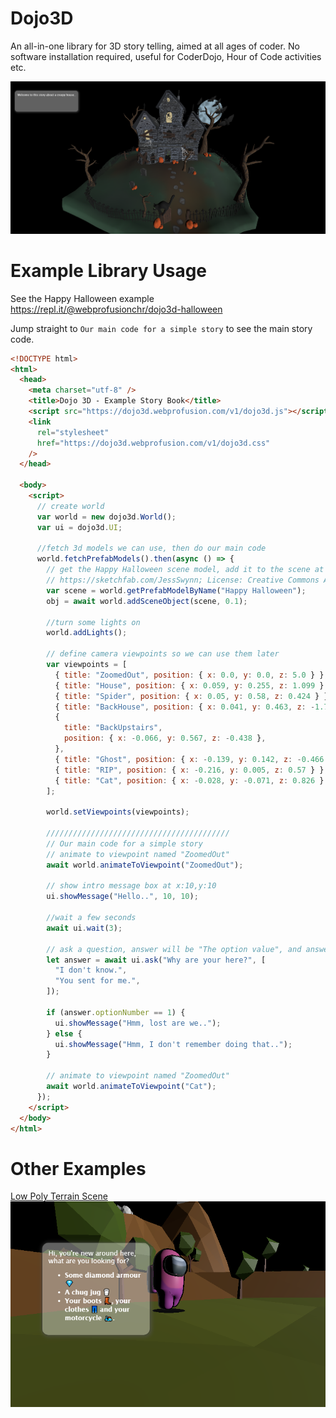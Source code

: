 # Dojo3D

An all-in-one library for 3D story telling, aimed at all ages of coder. No software installation required, useful for CoderDojo, Hour of Code activities etc.

![Example](screens/halloween.png)

# Example Library Usage

See the Happy Halloween example https://repl.it/@webprofusionchr/dojo3d-halloween

Jump straight to `Our main code for a simple story` to see the main story code.

```html
<!DOCTYPE html>
<html>
  <head>
    <meta charset="utf-8" />
    <title>Dojo 3D - Example Story Book</title>
    <script src="https://dojo3d.webprofusion.com/v1/dojo3d.js"></script>
    <link
      rel="stylesheet"
      href="https://dojo3d.webprofusion.com/v1/dojo3d.css"
    />
  </head>

  <body>
    <script>
      // create world
      var world = new dojo3d.World();
      var ui = dojo3d.UI;

      //fetch 3d models we can use, then do our main code
      world.fetchPrefabModels().then(async () => {
        // get the Happy Halloween scene model, add it to the scene at scale 0.1
        // https://sketchfab.com/JessSwynn; License: Creative Commons Attribution
        var scene = world.getPrefabModelByName("Happy Halloween");
        obj = await world.addSceneObject(scene, 0.1);

        //turn some lights on
        world.addLights();

        // define camera viewpoints so we can use them later
        var viewpoints = [
          { title: "ZoomedOut", position: { x: 0.0, y: 0.0, z: 5.0 } },
          { title: "House", position: { x: 0.059, y: 0.255, z: 1.099 } },
          { title: "Spider", position: { x: 0.05, y: 0.58, z: 0.424 } },
          { title: "BackHouse", position: { x: 0.041, y: 0.463, z: -1.731 } },
          {
            title: "BackUpstairs",
            position: { x: -0.066, y: 0.567, z: -0.438 },
          },
          { title: "Ghost", position: { x: -0.139, y: 0.142, z: -0.466 } },
          { title: "RIP", position: { x: -0.216, y: 0.005, z: 0.57 } },
          { title: "Cat", position: { x: -0.028, y: -0.071, z: 0.826 } },
        ];

        world.setViewpoints(viewpoints);

        /////////////////////////////////////////
        // Our main code for a simple story
        // animate to viewpoint named "ZoomedOut"
        await world.animateToViewpoint("ZoomedOut");

        // show intro message box at x:10,y:10
        ui.showMessage("Hello..", 10, 10);

        //wait a few seconds
        await ui.wait(3);

        // ask a question, answer will be "The option value", and answer.optionNumber is the option number selected starting at 1 (1,2,3 etc).
        let answer = await ui.ask("Why are your here?", [
          "I don't know.",
          "You sent for me.",
        ]);

        if (answer.optionNumber == 1) {
          ui.showMessage("Hmm, lost are we..");
        } else {
          ui.showMessage("Hmm, I don't remember doing that..");
        }

        // animate to viewpoint named "ZoomedOut"
        await world.animateToViewpoint("Cat");
      });
    </script>
  </body>
</html>
```

# Other Examples

[Low Poly Terrain Scene](https://repl.it/@webprofusionchr/amongyou)
![Among You](screens/amongyou.png)
